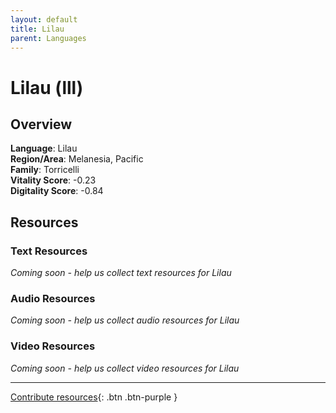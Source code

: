 ```yaml
---
layout: default
title: Lilau
parent: Languages
---
```


# Lilau (lll)

## Overview

**Language**: Lilau  
**Region/Area**: Melanesia, Pacific  
**Family**: Torricelli  
**Vitality Score**: -0.23  
**Digitality Score**: -0.84  

## Resources

### Text Resources
*Coming soon - help us collect text resources for Lilau*

### Audio Resources
*Coming soon - help us collect audio resources for Lilau*

### Video Resources
*Coming soon - help us collect video resources for Lilau*

---

[Contribute resources](https://fairtrain.github.io/){: .btn .btn-purple }
